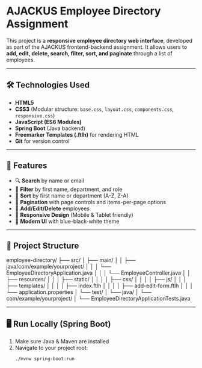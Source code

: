 # AJACKUS Employee Directory Assignment

This project is a **responsive employee directory web interface**, developed as part of the AJACKUS frontend-backend assignment. It allows users to **add, edit, delete, search, filter, sort, and paginate** through a list of employees.

---

## 🛠 Technologies Used

- **HTML5**
- **CSS3** (Modular structure: `base.css`, `layout.css`, `components.css`, `responsive.css`)
- **JavaScript (ES6 Modules)**
- **Spring Boot** (Java backend)
- **Freemarker Templates (.ftlh)** for rendering HTML
- **Git** for version control

---

## 🚀 Features

- 🔍 **Search** by name or email
- 🎯 **Filter** by first name, department, and role
- 🧭 **Sort** by first name or department (A-Z, Z-A)
- 📄 **Pagination** with page controls and items-per-page options
- 📝 **Add/Edit/Delete** employees
- 📱 **Responsive Design** (Mobile & Tablet friendly)
- 🎨 **Modern UI** with blue-black-white theme

---

## 📁 Project Structure

employee-directory/
├── src/
│ ├── main/
│ │ ├── java/com/example/yourproject/
│ │ │ └── EmployeeDirectoryApplication.java
│ │ │ └── EmployeeController.java
│ │ ├── resources/
│ │ │ ├── static/
│ │ │ │ ├── css/
│ │ │ │ ├── js/
│ │ │ ├── templates/
│ │ │ │ ├── index.ftlh
│ │ │ │ ├── add-edit-form.ftlh
│ │ │ └── application.properties
│ └── test/
│ └── java/
│ └── com/example/yourproject/
│ └── EmployeeDirectoryApplicationTests.java




---

## 🖥️ Run Locally (Spring Boot)

1. Make sure Java & Maven are installed
2. Navigate to your project root:
   ```bash
   ./mvnw spring-boot:run
